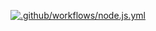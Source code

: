 [![.github/workflows/node.js.yml](https://github.com/ZeenatA18/waiter_webapp/actions/workflows/node.js.yml/badge.svg)](https://github.com/ZeenatA18/waiter_webapp/actions/workflows/node.js.yml)